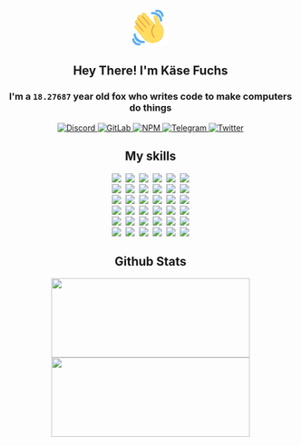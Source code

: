 <div><p align=center><img src=./resources/images/wave.gif width=64px height=64px></p><h2 align=center>Hey There! I'm Käse Fuchs</h2><h3 align=center>I'm a <code>18.27687</code> year old fox who writes code to make computers do things</h3><p align=center><a href=https://discord.com/users/507526681125322772><img alt=Discord src="https://img.shields.io/badge/Discord-5865F2?logo=discord&logoColor=white&style=flat-square#1ccdc5cd75048139f6e1d7170bf924d0"> </a><a href=https://gitlab.com/kasefuchs><img alt=GitLab src="https://img.shields.io/badge/GitLab-330F63?logo=gitlab&logoColor=white&style=flat-square#1ccdc5cd75048139f6e1d7170bf924d0"> </a><a href=https://npmjs.com/~kasefuchs><img alt=NPM src="https://img.shields.io/badge/NPM-CB3837?logo=npm&logoColor=white&style=flat-square#1ccdc5cd75048139f6e1d7170bf924d0"> </a><a href=https://t.me/kasefuchs><img alt=Telegram src="https://img.shields.io/badge/Telegram-2CA5E0?logo=telegram&logoColor=white&style=flat-square#1ccdc5cd75048139f6e1d7170bf924d0"> </a><a href=https://twitter.com/kasefuchs><img alt=Twitter src="https://img.shields.io/badge/Twitter-1DA1F2?logo=twitter&logoColor=white&style=flat-square#1ccdc5cd75048139f6e1d7170bf924d0"></a></p><h2 align=center>My skills</h2><p align=center><a href=https://aws.amazon.com/ ><picture><source srcset="https://skillicons.dev/icons?i=aws&theme=dark#1ccdc5cd75048139f6e1d7170bf924d0" media="(prefers-color-scheme: dark)"><source srcset="https://skillicons.dev/icons?i=aws&theme=light#1ccdc5cd75048139f6e1d7170bf924d0" media="(prefers-color-scheme: light), (prefers-color-scheme: no-preference)"><img src="https://skillicons.dev/icons?i=aws&theme=light#1ccdc5cd75048139f6e1d7170bf924d0"></picture></a>&nbsp;&nbsp;<a href=https://en.wikipedia.org/wiki/Bash_(Unix_shell)><picture><source srcset="https://skillicons.dev/icons?i=bash&theme=dark#1ccdc5cd75048139f6e1d7170bf924d0" media="(prefers-color-scheme: dark)"><source srcset="https://skillicons.dev/icons?i=bash&theme=light#1ccdc5cd75048139f6e1d7170bf924d0" media="(prefers-color-scheme: light), (prefers-color-scheme: no-preference)"><img src="https://skillicons.dev/icons?i=bash&theme=light#1ccdc5cd75048139f6e1d7170bf924d0"></picture></a>&nbsp;&nbsp;<a href=https://discord.com/developers/docs><picture><source srcset="https://skillicons.dev/icons?i=bots&theme=dark#1ccdc5cd75048139f6e1d7170bf924d0" media="(prefers-color-scheme: dark)"><source srcset="https://skillicons.dev/icons?i=bots&theme=light#1ccdc5cd75048139f6e1d7170bf924d0" media="(prefers-color-scheme: light), (prefers-color-scheme: no-preference)"><img src="https://skillicons.dev/icons?i=bots&theme=light#1ccdc5cd75048139f6e1d7170bf924d0"></picture></a>&nbsp;&nbsp;<a href=https://www.cloudflare.com/ ><picture><source srcset="https://skillicons.dev/icons?i=cloudflare&theme=dark#1ccdc5cd75048139f6e1d7170bf924d0" media="(prefers-color-scheme: dark)"><source srcset="https://skillicons.dev/icons?i=cloudflare&theme=light#1ccdc5cd75048139f6e1d7170bf924d0" media="(prefers-color-scheme: light), (prefers-color-scheme: no-preference)"><img src="https://skillicons.dev/icons?i=cloudflare&theme=light#1ccdc5cd75048139f6e1d7170bf924d0"></picture></a>&nbsp;&nbsp;<a href=https://en.wikipedia.org/wiki/CSS><picture><source srcset="https://skillicons.dev/icons?i=css&theme=dark#1ccdc5cd75048139f6e1d7170bf924d0" media="(prefers-color-scheme: dark)"><source srcset="https://skillicons.dev/icons?i=css&theme=light#1ccdc5cd75048139f6e1d7170bf924d0" media="(prefers-color-scheme: light), (prefers-color-scheme: no-preference)"><img src="https://skillicons.dev/icons?i=css&theme=light#1ccdc5cd75048139f6e1d7170bf924d0"></picture></a>&nbsp;&nbsp;<a href=https://www.docker.com/ ><picture><source srcset="https://skillicons.dev/icons?i=docker&theme=dark#1ccdc5cd75048139f6e1d7170bf924d0" media="(prefers-color-scheme: dark)"><source srcset="https://skillicons.dev/icons?i=docker&theme=light#1ccdc5cd75048139f6e1d7170bf924d0" media="(prefers-color-scheme: light), (prefers-color-scheme: no-preference)"><img src="https://skillicons.dev/icons?i=docker&theme=light#1ccdc5cd75048139f6e1d7170bf924d0"></picture></a><br><a href=https://www.electronjs.org/ ><picture><source srcset="https://skillicons.dev/icons?i=electron&theme=dark#1ccdc5cd75048139f6e1d7170bf924d0" media="(prefers-color-scheme: dark)"><source srcset="https://skillicons.dev/icons?i=electron&theme=light#1ccdc5cd75048139f6e1d7170bf924d0" media="(prefers-color-scheme: light), (prefers-color-scheme: no-preference)"><img src="https://skillicons.dev/icons?i=electron&theme=light#1ccdc5cd75048139f6e1d7170bf924d0"></picture></a>&nbsp;&nbsp;<a href=https://expressjs.com/ ><picture><source srcset="https://skillicons.dev/icons?i=express&theme=dark#1ccdc5cd75048139f6e1d7170bf924d0" media="(prefers-color-scheme: dark)"><source srcset="https://skillicons.dev/icons?i=express&theme=light#1ccdc5cd75048139f6e1d7170bf924d0" media="(prefers-color-scheme: light), (prefers-color-scheme: no-preference)"><img src="https://skillicons.dev/icons?i=express&theme=light#1ccdc5cd75048139f6e1d7170bf924d0"></picture></a>&nbsp;&nbsp;<a href=https://www.figma.com/ ><picture><source srcset="https://skillicons.dev/icons?i=figma&theme=dark#1ccdc5cd75048139f6e1d7170bf924d0" media="(prefers-color-scheme: dark)"><source srcset="https://skillicons.dev/icons?i=figma&theme=light#1ccdc5cd75048139f6e1d7170bf924d0" media="(prefers-color-scheme: light), (prefers-color-scheme: no-preference)"><img src="https://skillicons.dev/icons?i=figma&theme=light#1ccdc5cd75048139f6e1d7170bf924d0"></picture></a>&nbsp;&nbsp;<a href=https://firebase.google.com/ ><picture><source srcset="https://skillicons.dev/icons?i=firebase&theme=dark#1ccdc5cd75048139f6e1d7170bf924d0" media="(prefers-color-scheme: dark)"><source srcset="https://skillicons.dev/icons?i=firebase&theme=light#1ccdc5cd75048139f6e1d7170bf924d0" media="(prefers-color-scheme: light), (prefers-color-scheme: no-preference)"><img src="https://skillicons.dev/icons?i=firebase&theme=light#1ccdc5cd75048139f6e1d7170bf924d0"></picture></a>&nbsp;&nbsp;<a href=https://flask.palletsprojects.com/ ><picture><source srcset="https://skillicons.dev/icons?i=flask&theme=dark#1ccdc5cd75048139f6e1d7170bf924d0" media="(prefers-color-scheme: dark)"><source srcset="https://skillicons.dev/icons?i=flask&theme=light#1ccdc5cd75048139f6e1d7170bf924d0" media="(prefers-color-scheme: light), (prefers-color-scheme: no-preference)"><img src="https://skillicons.dev/icons?i=flask&theme=light#1ccdc5cd75048139f6e1d7170bf924d0"></picture></a>&nbsp;&nbsp;<a href=https://cloud.google.com/ ><picture><source srcset="https://skillicons.dev/icons?i=gcp&theme=dark#1ccdc5cd75048139f6e1d7170bf924d0" media="(prefers-color-scheme: dark)"><source srcset="https://skillicons.dev/icons?i=gcp&theme=light#1ccdc5cd75048139f6e1d7170bf924d0" media="(prefers-color-scheme: light), (prefers-color-scheme: no-preference)"><img src="https://skillicons.dev/icons?i=gcp&theme=light#1ccdc5cd75048139f6e1d7170bf924d0"></picture></a><br><a href=https://git-scm.com/ ><picture><source srcset="https://skillicons.dev/icons?i=git&theme=dark#1ccdc5cd75048139f6e1d7170bf924d0" media="(prefers-color-scheme: dark)"><source srcset="https://skillicons.dev/icons?i=git&theme=light#1ccdc5cd75048139f6e1d7170bf924d0" media="(prefers-color-scheme: light), (prefers-color-scheme: no-preference)"><img src="https://skillicons.dev/icons?i=git&theme=light#1ccdc5cd75048139f6e1d7170bf924d0"></picture></a>&nbsp;&nbsp;<a href=https://github.com/ ><picture><source srcset="https://skillicons.dev/icons?i=github&theme=dark#1ccdc5cd75048139f6e1d7170bf924d0" media="(prefers-color-scheme: dark)"><source srcset="https://skillicons.dev/icons?i=github&theme=light#1ccdc5cd75048139f6e1d7170bf924d0" media="(prefers-color-scheme: light), (prefers-color-scheme: no-preference)"><img src="https://skillicons.dev/icons?i=github&theme=light#1ccdc5cd75048139f6e1d7170bf924d0"></picture></a>&nbsp;&nbsp;<a href=https://gitlab.com/ ><picture><source srcset="https://skillicons.dev/icons?i=gitlab&theme=dark#1ccdc5cd75048139f6e1d7170bf924d0" media="(prefers-color-scheme: dark)"><source srcset="https://skillicons.dev/icons?i=gitlab&theme=light#1ccdc5cd75048139f6e1d7170bf924d0" media="(prefers-color-scheme: light), (prefers-color-scheme: no-preference)"><img src="https://skillicons.dev/icons?i=gitlab&theme=light#1ccdc5cd75048139f6e1d7170bf924d0"></picture></a>&nbsp;&nbsp;<a href=https://www.heroku.com/ ><picture><source srcset="https://skillicons.dev/icons?i=heroku&theme=dark#1ccdc5cd75048139f6e1d7170bf924d0" media="(prefers-color-scheme: dark)"><source srcset="https://skillicons.dev/icons?i=heroku&theme=light#1ccdc5cd75048139f6e1d7170bf924d0" media="(prefers-color-scheme: light), (prefers-color-scheme: no-preference)"><img src="https://skillicons.dev/icons?i=heroku&theme=light#1ccdc5cd75048139f6e1d7170bf924d0"></picture></a>&nbsp;&nbsp;<a href=https://en.wikipedia.org/wiki/HTML><picture><source srcset="https://skillicons.dev/icons?i=html&theme=dark#1ccdc5cd75048139f6e1d7170bf924d0" media="(prefers-color-scheme: dark)"><source srcset="https://skillicons.dev/icons?i=html&theme=light#1ccdc5cd75048139f6e1d7170bf924d0" media="(prefers-color-scheme: light), (prefers-color-scheme: no-preference)"><img src="https://skillicons.dev/icons?i=html&theme=light#1ccdc5cd75048139f6e1d7170bf924d0"></picture></a>&nbsp;&nbsp;<a href=https://en.wikipedia.org/wiki/JavaScript><picture><source srcset="https://skillicons.dev/icons?i=js&theme=dark#1ccdc5cd75048139f6e1d7170bf924d0" media="(prefers-color-scheme: dark)"><source srcset="https://skillicons.dev/icons?i=js&theme=light#1ccdc5cd75048139f6e1d7170bf924d0" media="(prefers-color-scheme: light), (prefers-color-scheme: no-preference)"><img src="https://skillicons.dev/icons?i=js&theme=light#1ccdc5cd75048139f6e1d7170bf924d0"></picture></a><br><a href=https://en.wikipedia.org/wiki/Linux><picture><source srcset="https://skillicons.dev/icons?i=linux&theme=dark#1ccdc5cd75048139f6e1d7170bf924d0" media="(prefers-color-scheme: dark)"><source srcset="https://skillicons.dev/icons?i=linux&theme=light#1ccdc5cd75048139f6e1d7170bf924d0" media="(prefers-color-scheme: light), (prefers-color-scheme: no-preference)"><img src="https://skillicons.dev/icons?i=linux&theme=light#1ccdc5cd75048139f6e1d7170bf924d0"></picture></a>&nbsp;&nbsp;<a href=https://mui.com/ ><picture><source srcset="https://skillicons.dev/icons?i=materialui&theme=dark#1ccdc5cd75048139f6e1d7170bf924d0" media="(prefers-color-scheme: dark)"><source srcset="https://skillicons.dev/icons?i=materialui&theme=light#1ccdc5cd75048139f6e1d7170bf924d0" media="(prefers-color-scheme: light), (prefers-color-scheme: no-preference)"><img src="https://skillicons.dev/icons?i=materialui&theme=light#1ccdc5cd75048139f6e1d7170bf924d0"></picture></a>&nbsp;&nbsp;<a href=https://en.wikipedia.org/wiki/Markdown><picture><source srcset="https://skillicons.dev/icons?i=md&theme=dark#1ccdc5cd75048139f6e1d7170bf924d0" media="(prefers-color-scheme: dark)"><source srcset="https://skillicons.dev/icons?i=md&theme=light#1ccdc5cd75048139f6e1d7170bf924d0" media="(prefers-color-scheme: light), (prefers-color-scheme: no-preference)"><img src="https://skillicons.dev/icons?i=md&theme=light#1ccdc5cd75048139f6e1d7170bf924d0"></picture></a>&nbsp;&nbsp;<a href=https://www.mongodb.com/ ><picture><source srcset="https://skillicons.dev/icons?i=mongodb&theme=dark#1ccdc5cd75048139f6e1d7170bf924d0" media="(prefers-color-scheme: dark)"><source srcset="https://skillicons.dev/icons?i=mongodb&theme=light#1ccdc5cd75048139f6e1d7170bf924d0" media="(prefers-color-scheme: light), (prefers-color-scheme: no-preference)"><img src="https://skillicons.dev/icons?i=mongodb&theme=light#1ccdc5cd75048139f6e1d7170bf924d0"></picture></a>&nbsp;&nbsp;<a href=https://www.mysql.com/ ><picture><source srcset="https://skillicons.dev/icons?i=mysql&theme=dark#1ccdc5cd75048139f6e1d7170bf924d0" media="(prefers-color-scheme: dark)"><source srcset="https://skillicons.dev/icons?i=mysql&theme=light#1ccdc5cd75048139f6e1d7170bf924d0" media="(prefers-color-scheme: light), (prefers-color-scheme: no-preference)"><img src="https://skillicons.dev/icons?i=mysql&theme=light#1ccdc5cd75048139f6e1d7170bf924d0"></picture></a>&nbsp;&nbsp;<a href=https://nextjs.org/ ><picture><source srcset="https://skillicons.dev/icons?i=nextjs&theme=dark#1ccdc5cd75048139f6e1d7170bf924d0" media="(prefers-color-scheme: dark)"><source srcset="https://skillicons.dev/icons?i=nextjs&theme=light#1ccdc5cd75048139f6e1d7170bf924d0" media="(prefers-color-scheme: light), (prefers-color-scheme: no-preference)"><img src="https://skillicons.dev/icons?i=nextjs&theme=light#1ccdc5cd75048139f6e1d7170bf924d0"></picture></a><br><a href=https://nodejs.org/en/ ><picture><source srcset="https://skillicons.dev/icons?i=nodejs&theme=dark#1ccdc5cd75048139f6e1d7170bf924d0" media="(prefers-color-scheme: dark)"><source srcset="https://skillicons.dev/icons?i=nodejs&theme=light#1ccdc5cd75048139f6e1d7170bf924d0" media="(prefers-color-scheme: light), (prefers-color-scheme: no-preference)"><img src="https://skillicons.dev/icons?i=nodejs&theme=light#1ccdc5cd75048139f6e1d7170bf924d0"></picture></a>&nbsp;&nbsp;<a href=https://www.postgresql.org/ ><picture><source srcset="https://skillicons.dev/icons?i=postgres&theme=dark#1ccdc5cd75048139f6e1d7170bf924d0" media="(prefers-color-scheme: dark)"><source srcset="https://skillicons.dev/icons?i=postgres&theme=light#1ccdc5cd75048139f6e1d7170bf924d0" media="(prefers-color-scheme: light), (prefers-color-scheme: no-preference)"><img src="https://skillicons.dev/icons?i=postgres&theme=light#1ccdc5cd75048139f6e1d7170bf924d0"></picture></a>&nbsp;&nbsp;<a href=https://learn.microsoft.com/en-us/powershell/ ><picture><source srcset="https://skillicons.dev/icons?i=powershell&theme=dark#1ccdc5cd75048139f6e1d7170bf924d0" media="(prefers-color-scheme: dark)"><source srcset="https://skillicons.dev/icons?i=powershell&theme=light#1ccdc5cd75048139f6e1d7170bf924d0" media="(prefers-color-scheme: light), (prefers-color-scheme: no-preference)"><img src="https://skillicons.dev/icons?i=powershell&theme=light#1ccdc5cd75048139f6e1d7170bf924d0"></picture></a>&nbsp;&nbsp;<a href=https://www.python.org/ ><picture><source srcset="https://skillicons.dev/icons?i=py&theme=dark#1ccdc5cd75048139f6e1d7170bf924d0" media="(prefers-color-scheme: dark)"><source srcset="https://skillicons.dev/icons?i=py&theme=light#1ccdc5cd75048139f6e1d7170bf924d0" media="(prefers-color-scheme: light), (prefers-color-scheme: no-preference)"><img src="https://skillicons.dev/icons?i=py&theme=light#1ccdc5cd75048139f6e1d7170bf924d0"></picture></a>&nbsp;&nbsp;<a href=https://www.raspberrypi.org/ ><picture><source srcset="https://skillicons.dev/icons?i=raspberrypi&theme=dark#1ccdc5cd75048139f6e1d7170bf924d0" media="(prefers-color-scheme: dark)"><source srcset="https://skillicons.dev/icons?i=raspberrypi&theme=light#1ccdc5cd75048139f6e1d7170bf924d0" media="(prefers-color-scheme: light), (prefers-color-scheme: no-preference)"><img src="https://skillicons.dev/icons?i=raspberrypi&theme=light#1ccdc5cd75048139f6e1d7170bf924d0"></picture></a>&nbsp;&nbsp;<a href=https://reactjs.org/ ><picture><source srcset="https://skillicons.dev/icons?i=react&theme=dark#1ccdc5cd75048139f6e1d7170bf924d0" media="(prefers-color-scheme: dark)"><source srcset="https://skillicons.dev/icons?i=react&theme=light#1ccdc5cd75048139f6e1d7170bf924d0" media="(prefers-color-scheme: light), (prefers-color-scheme: no-preference)"><img src="https://skillicons.dev/icons?i=react&theme=light#1ccdc5cd75048139f6e1d7170bf924d0"></picture></a><br><a href=https://redux.js.org/ ><picture><source srcset="https://skillicons.dev/icons?i=redux&theme=dark#1ccdc5cd75048139f6e1d7170bf924d0" media="(prefers-color-scheme: dark)"><source srcset="https://skillicons.dev/icons?i=redux&theme=light#1ccdc5cd75048139f6e1d7170bf924d0" media="(prefers-color-scheme: light), (prefers-color-scheme: no-preference)"><img src="https://skillicons.dev/icons?i=redux&theme=light#1ccdc5cd75048139f6e1d7170bf924d0"></picture></a>&nbsp;&nbsp;<a href=https://en.wikipedia.org/wiki/Regular_expression><picture><source srcset="https://skillicons.dev/icons?i=regex&theme=dark#1ccdc5cd75048139f6e1d7170bf924d0" media="(prefers-color-scheme: dark)"><source srcset="https://skillicons.dev/icons?i=regex&theme=light#1ccdc5cd75048139f6e1d7170bf924d0" media="(prefers-color-scheme: light), (prefers-color-scheme: no-preference)"><img src="https://skillicons.dev/icons?i=regex&theme=light#1ccdc5cd75048139f6e1d7170bf924d0"></picture></a>&nbsp;&nbsp;<a href=https://en.wikipedia.org/wiki/Sass_(stylesheet_language)><picture><source srcset="https://skillicons.dev/icons?i=sass&theme=dark#1ccdc5cd75048139f6e1d7170bf924d0" media="(prefers-color-scheme: dark)"><source srcset="https://skillicons.dev/icons?i=sass&theme=light#1ccdc5cd75048139f6e1d7170bf924d0" media="(prefers-color-scheme: light), (prefers-color-scheme: no-preference)"><img src="https://skillicons.dev/icons?i=sass&theme=light#1ccdc5cd75048139f6e1d7170bf924d0"></picture></a>&nbsp;&nbsp;<a href=https://www.typescriptlang.org/ ><picture><source srcset="https://skillicons.dev/icons?i=ts&theme=dark#1ccdc5cd75048139f6e1d7170bf924d0" media="(prefers-color-scheme: dark)"><source srcset="https://skillicons.dev/icons?i=ts&theme=light#1ccdc5cd75048139f6e1d7170bf924d0" media="(prefers-color-scheme: light), (prefers-color-scheme: no-preference)"><img src="https://skillicons.dev/icons?i=ts&theme=light#1ccdc5cd75048139f6e1d7170bf924d0"></picture></a>&nbsp;&nbsp;<a href=https://unity.com/ ><picture><source srcset="https://skillicons.dev/icons?i=unity&theme=dark#1ccdc5cd75048139f6e1d7170bf924d0" media="(prefers-color-scheme: dark)"><source srcset="https://skillicons.dev/icons?i=unity&theme=light#1ccdc5cd75048139f6e1d7170bf924d0" media="(prefers-color-scheme: light), (prefers-color-scheme: no-preference)"><img src="https://skillicons.dev/icons?i=unity&theme=light#1ccdc5cd75048139f6e1d7170bf924d0"></picture></a>&nbsp;&nbsp;<a href=https://workers.cloudflare.com/ ><picture><source srcset="https://skillicons.dev/icons?i=workers&theme=dark#1ccdc5cd75048139f6e1d7170bf924d0" media="(prefers-color-scheme: dark)"><source srcset="https://skillicons.dev/icons?i=workers&theme=light#1ccdc5cd75048139f6e1d7170bf924d0" media="(prefers-color-scheme: light), (prefers-color-scheme: no-preference)"><img src="https://skillicons.dev/icons?i=workers&theme=light#1ccdc5cd75048139f6e1d7170bf924d0"></picture></a><br></p><h2 align=center>Github Stats</h2><p align=center><picture><source srcset="https://github-readme-stats-kasefuchs.vercel.app/api/?count_private=true&hide_border=true&hide_rank=true&line_height=20&hide_title=true&username=Kasefuchs&theme=dark#1ccdc5cd75048139f6e1d7170bf924d0" media="(prefers-color-scheme: dark)"><source srcset="https://github-readme-stats-kasefuchs.vercel.app/api/?count_private=true&hide_border=true&hide_rank=true&line_height=20&hide_title=true&username=Kasefuchs&theme=light#1ccdc5cd75048139f6e1d7170bf924d0" media="(prefers-color-scheme: light), (prefers-color-scheme: no-preference)"><img align=middle width=350 height=140 src="https://github-readme-stats-kasefuchs.vercel.app/api/?count_private=true&hide_border=true&hide_rank=true&line_height=20&hide_title=true&username=Kasefuchs&theme=light#1ccdc5cd75048139f6e1d7170bf924d0"></picture><picture><source srcset="https://github-readme-stats-kasefuchs.vercel.app/api/top-langs/?count_private=true&hide_border=true&layout=compact&username=Kasefuchs&theme=dark#1ccdc5cd75048139f6e1d7170bf924d0" media="(prefers-color-scheme: dark)"><source srcset="https://github-readme-stats-kasefuchs.vercel.app/api/top-langs/?count_private=true&hide_border=true&layout=compact&username=Kasefuchs&theme=light#1ccdc5cd75048139f6e1d7170bf924d0" media="(prefers-color-scheme: light), (prefers-color-scheme: no-preference)"><img align=middle width=350 height=140 src="https://github-readme-stats-kasefuchs.vercel.app/api/top-langs/?count_private=true&hide_border=true&layout=compact&username=Kasefuchs&theme=light#1ccdc5cd75048139f6e1d7170bf924d0"></picture></p><img src="https://hit.yhype.me/github/profile?user_id=64592097#1ccdc5cd75048139f6e1d7170bf924d0" alt=""></div>